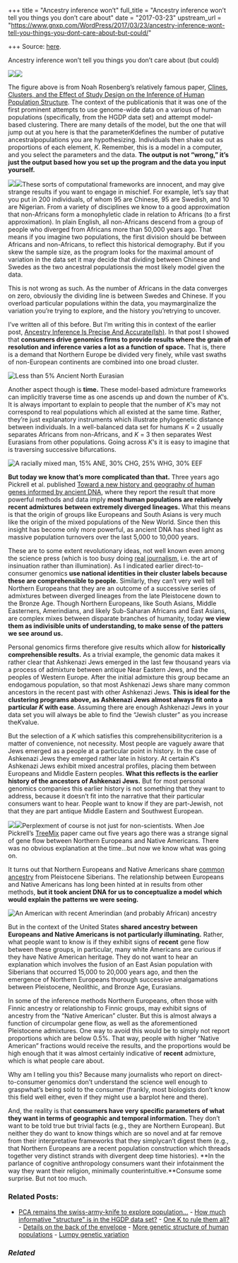 +++
title = "Ancestry inference won’t"
full_title = "Ancestry inference won’t tell you things you don’t care about"
date = "2017-03-23"
upstream_url = "https://www.gnxp.com/WordPress/2017/03/23/ancestry-inference-wont-tell-you-things-you-dont-care-about-but-could/"

+++
Source: [here](https://www.gnxp.com/WordPress/2017/03/23/ancestry-inference-wont-tell-you-things-you-dont-care-about-but-could/).

Ancestry inference won’t tell you things you don’t care about (but could)

[![](https://i0.wp.com/gnxp.com/WordPress/wp-content/uploads/2017/03/journal.pgen_.0010070.g002.png?resize=600%2C245)![](https://i0.wp.com/gnxp.com/WordPress/wp-content/uploads/2017/03/journal.pgen_.0010070.g002.png?resize=600%2C245)](http://journals.plos.org/plosgenetics/article?id=10.1371/journal.pgen.0010070)

The figure above is from Noah Rosenberg’s relatively famous paper, [Clines, Clusters, and the Effect of Study Design on the Inference of Human Population Structure](http://journals.plos.org/plosgenetics/article?id=10.1371/journal.pgen.0010070). The context of the publicationis that it was one of the first prominent attempts to use genome-wide data on a various of human populations (specifically, from the HGDP data set) and attempt model-based clustering. There are many details of the model, but the one that will jump out at you here is that the parameter*K*defines the number of putative ancestralpopulations you are hypothesizing. Individuals then shake out as proportions of each element, *K*. Remember, this is a model in a computer, and you select the parameters and the data. **The output is not “wrong,” it’s just the output based how you set up the program and the data you input yourself.**

[![](https://i0.wp.com/gnxp.com/WordPress/wp-content/uploads/2017/03/The_Journey_of_Man_-_A_Genetic_Odyssey.jpg?resize=197%2C299)![](https://i0.wp.com/gnxp.com/WordPress/wp-content/uploads/2017/03/The_Journey_of_Man_-_A_Genetic_Odyssey.jpg?resize=197%2C299)](https://www.amazon.com/exec/obidos/ASIN/B009MYAOQU/nofe0f-20)These sorts of computational frameworks are innocent, and may give strange results if you want to engage in mischief. For example, let’s say that you put in 200 individuals, of whom 95 are Chinese, 95 are Swedish, and 10 are Nigerian. From a variety of disciplines we know to a good approximation that non-Africans form a monophyletic clade in relation to Africans (to a first approximation). In plain English, all non-Africans descend from a group of people who diverged from Africans more than 50,000 years ago. That means if you imagine two populations, the first division should be between Africans and non-Africans, to reflect this historical demography. But if you skew the sample size, as the program looks for the maximal amount of variation in the data set it may decide that dividing between Chinese and Swedes as the two ancestral populationsis the most likely model given the data.

This is not wrong as such. As the number of Africans in the data converges on zero, obviously the dividing line is between Swedes and Chinese. If you overload particular populations within the data, you maymarginalize the variation you’re trying to explore, and the history you’retrying to uncover.

I’ve written all of this before. But I’m writing this in context of the earlier post, [Ancestry Inference Is Precise And Accurate(Ish)](http://gnxp.com/WordPress/2017/03/your-ancestry-inference-is-precise-and-accurateish/). In that post I showed that **consumers drive genomics firms to provide results where the grain of resolution and inference varies a lot as a function of space.** That is, there is a demand that Northern Europe be divided very finely, while vast swaths of non-European continents are combined into one broad cluster.

![**Less than 5% Ancient North Eurasian**](https://i0.wp.com/gnxp.com/WordPress/wp-content/uploads/2017/03/b715abab23edfc10b3582f37016eba6a.jpg?resize=300%2C224)

Another aspect though is **time.** These model-based admixture frameworks can implicitly traverse time as one ascends up and down the number of *K*‘s. It is always important to explain to people that the number of *K*‘s may not correspond to real populations which all existed at the same time. Rather, they’re just explanatory instruments which illustrate phylogenetic distance between individuals. In a well-balanced data set for humans *K* = 2 usually separates Africans from non-Africans, and *K* = 3 then separates West Eurasians from other populations. Going across *K*‘s it is easy to imagine that is traversing successive bifurcations.

![**A racially mixed man, 15% ANE, 30% CHG, 25% WHG, 30% EEF**](https://i0.wp.com/gnxp.com/WordPress/wp-content/uploads/2017/03/Spencer_Wells.jpg?resize=250%2C326)

**But today we know that’s more complicated than that.** Three years ago Pickrell et al. published [Toward a new history and geography of human genes informed by ancient DNA](http://www.cell.com/trends/genetics/abstract/S0168-9525(14)00120-6), where they report the result that more powerful methods and data imply **most human populations are relatively recent admixtures between extremely diverged lineages.** What this means is that the origin of groups like Europeans and South Asians is very much like the origin of the mixed populations of the New World. Since then this insight has become only more powerful, as ancient DNA has shed light as massive population turnovers over the last 5,000 to 10,000 years.

These are to some extent revolutionary ideas, not well known even among the science press (which is too busy doing [real journalism](https://undark.org/article/race-science-razib-khan-racism/), i.e. the art of insinuation rather than illumination). As I indicated earlier direct-to-consumer genomics **use national identities in their cluster labels because these are comprehensible to people.** Similarly, they can’t very well tell Northern Europeans that they are an outcome of a successive series of admixtures between diverged lineages from the late Pleistocene down to the Bronze Age. Though Northern Europeans, like South Asians, Middle Easterners, Amerindians, and likely Sub-Saharan Africans and East Asians, are complex mixes between disparate branches of humanity, today **we view them as indivisible units of understanding, to make sense of the patters we see around us.**

Personal genomics firms therefore give results which allow for **historically comprehensible results.** As a trivial example, the genomic data makes it rather clear that Ashkenazi Jews emerged in the last few thousand years via a process of admixture between antique Near Eastern Jews, and the peoples of Western Europe. After the initial admixture this group became an endogamous population, so that most Ashkenazi Jews share many common ancestors in the recent past with other Ashkenazi Jews. **This is ideal for the clustering programs above, as Ashkenazi Jews almost always fit onto a particular *K* with ease**. Assuming there are enough Ashkenazi Jews in your data set you will always be able to find the “Jewish cluster” as you increase the*K*value.

But the selection of a *K* which satisfies this comprehensibilitycriterion is a matter of convenience, not necessity. Most people are vaguely aware that Jews emerged as a people at a particular point in history. In the case of Ashkenazi Jews they emerged rather late in history. At certain *K*‘s Ashkenazi Jews exhibit mixed ancestral profiles, placing them between Europeans and Middle Eastern peoples. **What this reflects is the earlier history of the ancestors of Ashkenazi Jews.** But for most personal genomics companies this earlier history is not something that they want to address, because it doesn’t fit into the narrative that their particular consumers want to hear. People want to know if they are part-Jewish, not that they are part antique Middle Eastern and Southwest European.

[![](https://i0.wp.com/gnxp.com/WordPress/wp-content/uploads/2017/03/journal.pgen_.1002967.g004.png?resize=350%2C348)![](https://i0.wp.com/gnxp.com/WordPress/wp-content/uploads/2017/03/journal.pgen_.1002967.g004.png?resize=350%2C348)](http://journals.plos.org/plosgenetics/article?id=10.1371/journal.pgen.1002967)Perplexment of course is not just for non-scientists. When Joe Pickrell’s [TreeMix](http://journals.plos.org/plosgenetics/article?id=10.1371/journal.pgen.1002967) paper came out five years ago there was a strange signal of gene flow between Northern Europeans and Native Americans. There was no obvious explanation at the time…but now we know what was going on.

It turns out that Northern Europeans and Native Americans share [common ancestry](http://www.nature.com/nature/journal/v505/n7481/full/nature12736.html) from Pleistocene Siberians. The relationship between Europeans and Native Americans has long been hinted at in results from other methods, **but it took ancient DNA for us to conceptualize a model which would explain the patterns we were seeing.**

![**An American with recent Amerindian (and probably African) ancestry**](https://i0.wp.com/gnxp.com/WordPress/wp-content/uploads/2017/03/Screenshot-2017-03-23-20.55.45.png?resize=200%2C254)

But in the context of the United States **shared ancestry between Europeans and Native Americans is not particularly illuminating.** Rather, what people want to know is if they exhibit signs of **recent** gene flow between these groups, in particular, many white Americans are curious if they have Native American heritage. They do not want to hear an explanation which involves the fusion of an East Asian population with Siberians that occurred 15,000 to 20,000 years ago, and then the emergence of Northern Europeans thorough successive amalgamations between Pleistocene, Neolithic, and Bronze Age, Eurasians.

In some of the inference methods Northern Europeans, often those with Finnic ancestry or relationship to Finnic groups, may exhibit signs of ancestry from the “Native American” cluster. But this is almost always a function of circumpolar gene flow, as well as the aforementioned Pleistocene admixtures. One way to avoid this would be to simply not report proportions which are below 0.5%. That way, people with higher “Native American” fractions would receive the results, and the proportions would be high enough that it was almost certainly indicative of **recent** admixture, which is what people care about.

Why am I telling you this? Because many journalists who report on direct-to-consumer genomics don’t understand the science well enough to graspwhat’s being sold to the consumer (frankly, most biologists don’t know this field well either, even if they might use a barplot here and there).

And, the reality is that **consumers have very specific parameters of what they want in terms of geographic and temporal information.** They don’t want to be told true but trivial facts (e.g., they are Northern European). But neither they do want to know things which are so novel and at far remove from their interpretative frameworks that they simplycan’t digest them (e.g., that Northern Europeans are a recent population construction which threads together very distinct strands with divergent deep time histories). **In the parlance of cognitive anthropology consumers want their infotainment the way they want their religion, minimally counterintuitive.**Consume some surprise. But not too much.

### Related Posts:

- [PCA remains the swiss-army-knife to explore
  population…](https://www.gnxp.com/WordPress/2017/11/16/pca-remains-the-swiss-army-knife-to-explore-population-structure/) - [How much informative "structure" is in the HGDP data
  set?](https://www.gnxp.com/WordPress/2014/06/06/how-much-informative-structure-is-in-the-hgdp-data-set/) - [One K to rule them
  all?](https://www.gnxp.com/WordPress/2016/08/14/one-k-to-rule-them-all/) - [Details on the back of the
  envelope](https://www.gnxp.com/WordPress/2016/06/02/details-on-the-back-of-the-envelope/) - [More genetic structure of human
  populations](https://www.gnxp.com/WordPress/2009/05/16/more-genetic-structure-of-human-populations/) - [Lumpy genetic
  variation](https://www.gnxp.com/WordPress/2014/05/22/lumpy-genetic-variation/)

### *Related*

[](https://www.addtoany.com/add_to/facebook?linkurl=https%3A%2F%2Fwww.gnxp.com%2FWordPress%2F2017%2F03%2F23%2Fancestry-inference-wont-tell-you-things-you-dont-care-about-but-could%2F&linkname=Ancestry%20inference%20won%E2%80%99t%20tell%20you%20things%20you%20don%E2%80%99t%20care%20about%20%28but%20could%29 "Facebook")[](https://www.addtoany.com/add_to/twitter?linkurl=https%3A%2F%2Fwww.gnxp.com%2FWordPress%2F2017%2F03%2F23%2Fancestry-inference-wont-tell-you-things-you-dont-care-about-but-could%2F&linkname=Ancestry%20inference%20won%E2%80%99t%20tell%20you%20things%20you%20don%E2%80%99t%20care%20about%20%28but%20could%29 "Twitter")[](https://www.addtoany.com/add_to/email?linkurl=https%3A%2F%2Fwww.gnxp.com%2FWordPress%2F2017%2F03%2F23%2Fancestry-inference-wont-tell-you-things-you-dont-care-about-but-could%2F&linkname=Ancestry%20inference%20won%E2%80%99t%20tell%20you%20things%20you%20don%E2%80%99t%20care%20about%20%28but%20could%29 "Email")[](https://www.addtoany.com/share)

